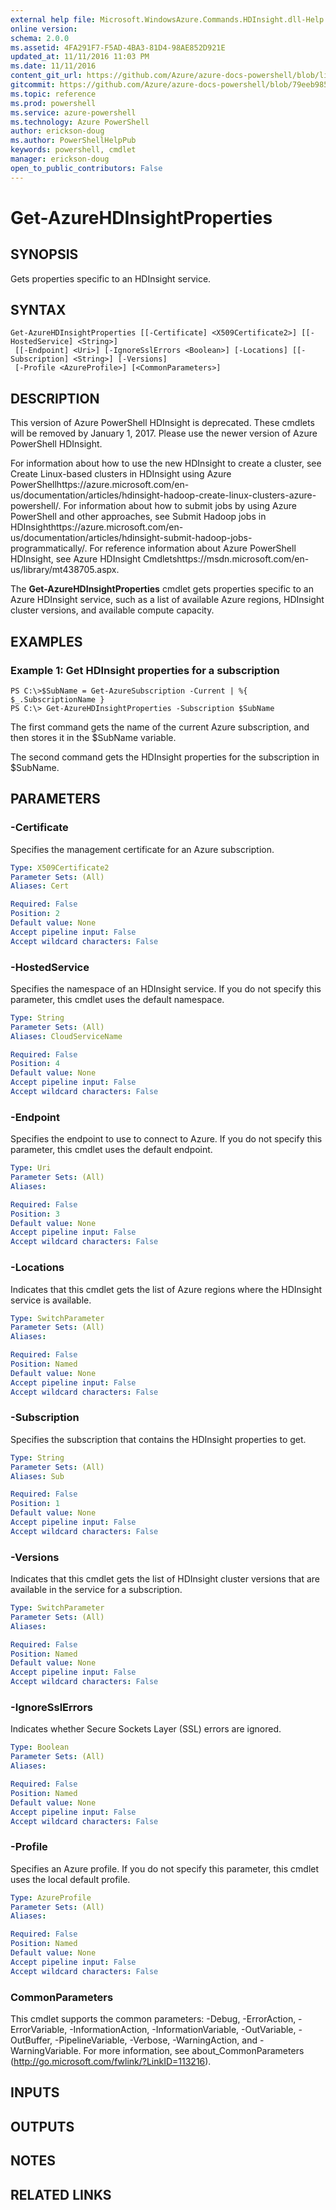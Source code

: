 ```yaml
---
external help file: Microsoft.WindowsAzure.Commands.HDInsight.dll-Help.xml
online version: 
schema: 2.0.0
ms.assetid: 4FA291F7-F5AD-4BA3-81D4-98AE852D921E
updated_at: 11/11/2016 11:03 PM
ms.date: 11/11/2016
content_git_url: https://github.com/Azure/azure-docs-powershell/blob/live/azureps-cmdlets-docs/ServiceManagement/Azure.HDInsight/v0.9.8/Get-AzureHDInsightProperties.md
gitcommit: https://github.com/Azure/azure-docs-powershell/blob/79eeb985ea480979357fb4695832a0c3d29a48bf/azureps-cmdlets-docs/ServiceManagement/Azure.HDInsight/v0.9.8/Get-AzureHDInsightProperties.md
ms.topic: reference
ms.prod: powershell
ms.service: azure-powershell
ms.technology: Azure PowerShell
author: erickson-doug
ms.author: PowerShellHelpPub
keywords: powershell, cmdlet
manager: erickson-doug
open_to_public_contributors: False
---
```


# Get-AzureHDInsightProperties

## SYNOPSIS
Gets properties specific to an HDInsight service.

## SYNTAX

```
Get-AzureHDInsightProperties [[-Certificate] <X509Certificate2>] [[-HostedService] <String>]
 [[-Endpoint] <Uri>] [-IgnoreSslErrors <Boolean>] [-Locations] [[-Subscription] <String>] [-Versions]
 [-Profile <AzureProfile>] [<CommonParameters>]
```

## DESCRIPTION
This version of Azure PowerShell HDInsight is deprecated.
These cmdlets will be removed by January 1, 2017.
Please use the newer version of Azure PowerShell HDInsight.

For information about how to use the new HDInsight to create a cluster, see Create Linux-based clusters in HDInsight using Azure PowerShellhttps://azure.microsoft.com/en-us/documentation/articles/hdinsight-hadoop-create-linux-clusters-azure-powershell/.
For information about how to submit jobs by using Azure PowerShell and other approaches, see Submit Hadoop jobs in HDInsighthttps://azure.microsoft.com/en-us/documentation/articles/hdinsight-submit-hadoop-jobs-programmatically/.
For reference information about Azure PowerShell HDInsight, see Azure HDInsight Cmdletshttps://msdn.microsoft.com/en-us/library/mt438705.aspx.

The **Get-AzureHDInsightProperties** cmdlet gets properties specific to an Azure HDInsight service, such as a list of available Azure regions, HDInsight cluster versions, and available compute capacity.

## EXAMPLES

### Example 1: Get HDInsight properties for a subscription
```
PS C:\>$SubName = Get-AzureSubscription -Current | %{ $_.SubscriptionName }
PS C:\> Get-AzureHDInsightProperties -Subscription $SubName
```

The first command gets the name of the current Azure subscription, and then stores it in the $SubName variable.

The second command gets the HDInsight properties for the subscription in $SubName.

## PARAMETERS

### -Certificate
Specifies the management certificate for an Azure subscription.

```yaml
Type: X509Certificate2
Parameter Sets: (All)
Aliases: Cert

Required: False
Position: 2
Default value: None
Accept pipeline input: False
Accept wildcard characters: False
```

### -HostedService
Specifies the namespace of an HDInsight service.
If you do not specify this parameter, this cmdlet uses the default namespace.

```yaml
Type: String
Parameter Sets: (All)
Aliases: CloudServiceName

Required: False
Position: 4
Default value: None
Accept pipeline input: False
Accept wildcard characters: False
```

### -Endpoint
Specifies the endpoint to use to connect to Azure.
If you do not specify this parameter, this cmdlet uses the default endpoint.

```yaml
Type: Uri
Parameter Sets: (All)
Aliases: 

Required: False
Position: 3
Default value: None
Accept pipeline input: False
Accept wildcard characters: False
```

### -Locations
Indicates that this cmdlet gets the list of Azure regions where the HDInsight service is available.

```yaml
Type: SwitchParameter
Parameter Sets: (All)
Aliases: 

Required: False
Position: Named
Default value: None
Accept pipeline input: False
Accept wildcard characters: False
```

### -Subscription
Specifies the subscription that contains the HDInsight properties to get.

```yaml
Type: String
Parameter Sets: (All)
Aliases: Sub

Required: False
Position: 1
Default value: None
Accept pipeline input: False
Accept wildcard characters: False
```

### -Versions
Indicates that this cmdlet gets the list of HDInsight cluster versions that are available in the service for a subscription.

```yaml
Type: SwitchParameter
Parameter Sets: (All)
Aliases: 

Required: False
Position: Named
Default value: None
Accept pipeline input: False
Accept wildcard characters: False
```

### -IgnoreSslErrors
Indicates whether Secure Sockets Layer (SSL) errors are ignored.

```yaml
Type: Boolean
Parameter Sets: (All)
Aliases: 

Required: False
Position: Named
Default value: None
Accept pipeline input: False
Accept wildcard characters: False
```

### -Profile
Specifies an Azure profile.
If you do not specify this parameter, this cmdlet uses the local default profile.

```yaml
Type: AzureProfile
Parameter Sets: (All)
Aliases: 

Required: False
Position: Named
Default value: None
Accept pipeline input: False
Accept wildcard characters: False
```

### CommonParameters
This cmdlet supports the common parameters: -Debug, -ErrorAction, -ErrorVariable, -InformationAction, -InformationVariable, -OutVariable, -OutBuffer, -PipelineVariable, -Verbose, -WarningAction, and -WarningVariable. For more information, see about_CommonParameters (http://go.microsoft.com/fwlink/?LinkID=113216).

## INPUTS

## OUTPUTS

## NOTES

## RELATED LINKS



